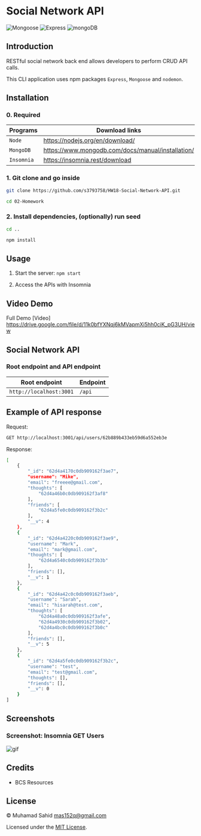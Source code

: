 # Social Network API

![Mongoose](https://img.shields.io/badge/6.4.0-0?label=Mongoose&style=for-the-badge&labelColor=white&color=black) ![Express](https://img.shields.io/badge/4.18.1-0?label=Express&style=for-the-badge&labelColor=white&color=black) ![mongoDB](https://img.shields.io/badge/2.2.1-0?label=MongoDB&style=for-the-badge&labelColor=white&color=black)

## Introduction

RESTful social network back end allows developers to perform CRUD API calls.

This CLI application uses npm packages `Express`, `Mongoose` and `nodemon`.

## Installation

### 0. Required

| Programs   | Download links                                    |
| ---------- | ------------------------------------------------- |
| `Node`     | https://nodejs.org/en/download/                   |
| `MongoDB`  | https://www.mongodb.com/docs/manual/installation/ |
| `Insomnia` | https://insomnia.rest/download                    |

### 1. Git clone and go inside

```sh
git clone https://github.com/s3793758/HW18-Social-Network-API.git

cd 02-Homework
```

### 2. Install dependencies, (optionally) run seed

```sh
cd ..

npm install

```

## Usage

1. Start the server: `npm start`

2. Access the APIs with Insomnia

## Video Demo

Full Demo [Video] https://drive.google.com/file/d/11k0bfYXNqj6kMVapmXi5hh0ciK_pG3UH/view

## Social Network API

### Root endpoint and API endpoint

| Root endpoint           | Endpoint |
| ----------------------- | -------- |
| `http://localhost:3001` | `/api`   |

## Example of API response

Request:

```sh
GET http://localhost:3001/api/users/62b889b433eb59d6a552eb3e
```

Response:

```sh
[
	{
		"_id": "62d4a4170c0db909162f3ae7",
		"username": "Mike",
		"email": "freeee@gmail.com",
		"thoughts": [
			"62d4a46b0c0db909162f3af8"
		],
		"friends": [
			"62d4a5fe0c0db909162f3b2c"
		],
		"__v": 4
	},
	{
		"_id": "62d4a4220c0db909162f3ae9",
		"username": "Mark",
		"email": "mark@gmail.com",
		"thoughts": [
			"62d4a6540c0db909162f3b3b"
		],
		"friends": [],
		"__v": 1
	},
	{
		"_id": "62d4a42c0c0db909162f3aeb",
		"username": "Sarah",
		"email": "hisarah@test.com",
		"thoughts": [
			"62d4a48a0c0db909162f3afe",
			"62d4a4930c0db909162f3b02",
			"62d4a4bc0c0db909162f3b0c"
		],
		"friends": [],
		"__v": 5
	},
	{
		"_id": "62d4a5fe0c0db909162f3b2c",
		"username": "test",
		"email": "test@gmail.com",
		"thoughts": [],
		"friends": [],
		"__v": 0
	}
]

```

## Screenshots

### Screenshot: Insomnia GET Users

![gif](18-nosql-homework-demo-01.gif)

## Credits

- BCS Resources

## License

&copy; Muhamad Sahid <mas152q@gmail.com>

Licensed under the [MIT License](./LICENSE).
